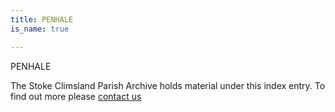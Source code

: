 ```yaml
---
title: PENHALE
is_name: true

---
```


PENHALE


The Stoke Climsland Parish Archive holds material under this index entry. To find out more please [contact us](/contact/)
